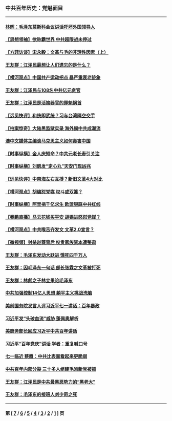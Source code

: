 ### 中共百年历史：党魁面目
---
#### [林辉：毛泽东莫斯科会议讲话吓坏外国领导人](../../pages/nf1176107/n13917931.md?04110430) 
#### [【思想领袖】欲称霸世界 中共超限战未停过](../../pages/nf1176107/n13745142.md?04110430) 
#### [【方菲访谈】宋永毅：文革与毛的非理性因素（上）](../../pages/nf1176107/n13469956.md?04110430) 
#### [王友群：江泽民最想让人们遗忘的是什么？](../../pages/nf1176107/n13408949.md?04110430) 
#### [【横河观点】中国共产运动拐点 暴严重衰老迹象](../../pages/nf1176107/n13388333.md?04110430) 
#### [王友群：江泽民与108名中共亿元贪官](../../pages/nf1176107/n13352358.md?04110430) 
#### [王友群：江泽民是活摘器官的罪魁祸首](../../pages/nf1176107/n13336903.md?04110430) 
#### [【远见快评】和统即武统？习与台湾隔空交手](../../pages/nf1176107/n13297739.md?04110430) 
#### [【拍案惊奇】大陆黑监狱实录 海外揭中共成潮流](../../pages/nf1176107/n13288853.md?04110430) 
#### [澳中文媒体主编谈马克思主义如何毒害中国](../../pages/nf1176107/n13257387.md?04110430) 
#### [【时事纵横】金人庆短命？中共元老长寿引关注](../../pages/nf1176107/n13217934.md?04110430) 
#### [【时事纵横】刘鹤发“定心丸”天安门现凶兆](../../pages/nf1176107/n13215416.md?04110430) 
#### [【远见快评】中南海左右互搏？新旧文革4大对比](../../pages/nf1176107/n13214745.md?04110430) 
#### [【横河观点】胡编怼党媒 权斗或双簧？](../../pages/nf1176107/n13210864.md?04110430) 
#### [【时事纵横】阿里捐千亿求生 欧盟狠踩中共红线](../../pages/nf1176107/n13206431.md?04110430) 
#### [【秦鹏直播】马云花钱买平安 胡锡进怒怼党媒？](../../pages/nf1176107/n13206392.md?04110430) 
#### [【横河观点】中共喉舌齐发文 文革2.0宣言？](../../pages/nf1176107/n13201248.md?04110430) 
#### [【微视频】封杀赵薇背后 权贵家族资本遭整肃](../../pages/nf1176107/n13197798.md?04110430) 
#### [王友群：毛泽东发动大跃进 饿死四千万人](../../pages/nf1176107/n13177158.md?04110430) 
#### [王友群：因毛泽东一句话 部长张霖之文革被打死](../../pages/nf1176107/n13161711.md?04110430) 
#### [王友群：林彪之子林立果论毛泽东](../../pages/nf1176107/n13128622.md?04110430) 
#### [中共加强控制14亿人思想 躺平主义挑战洗脑](../../pages/nf1176107/n13094299.md?04110430) 
#### [美前国务院发言人评习近平七一讲话：百年暴政](../../pages/nf1176107/n13066986.md?04110430) 
#### [习近平发“头破血流”威胁 蓬佩奥解析](../../pages/nf1176107/n13063604.md?04110430) 
#### [美商务部长回应习近平中共百年讲话](../../pages/nf1176107/n13062903.md?04110430) 
#### [习近平“百年党庆”讲话 学者：重复喊口号](../../pages/nf1176107/n13061411.md?04110430) 
#### [七一临近 蔡霞：中共比表面看起来更脆弱](../../pages/nf1176107/n13056418.md?04110430) 
#### [中共百年内部分裂 三十多人组建毛派新党被抓](../../pages/nf1176107/n13044023.md?04110430) 
#### [王友群：江泽民是中共最黑恶势力的“黑老大”](../../pages/nf1176107/n13022180.md?04110430) 
#### [王友群：毛泽东的接班人刘少奇之死](../../pages/nf1176107/n12991772.md?04110430) 

---
#### 第 [ [7](./7.md?04110430) / [6](./6.md?04110430) / [5](./5.md?04110430) / [4](./4.md?04110430) / [3](./3.md?04110430) / [2](./2.md?04110430) / [1](./1.md?04110430) ] 页
